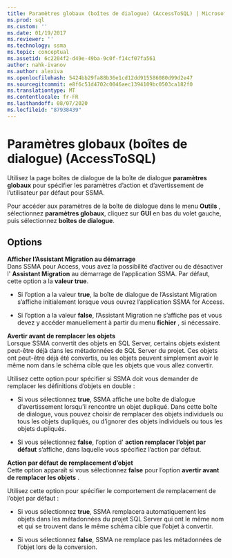 ```yaml
---
title: Paramètres globaux (boîtes de dialogue) (AccessToSQL) | Microsoft Docs
ms.prod: sql
ms.custom: ''
ms.date: 01/19/2017
ms.reviewer: ''
ms.technology: ssma
ms.topic: conceptual
ms.assetid: 6c2204f2-d49e-49ba-9c0f-f14cf07fa561
author: nahk-ivanov
ms.author: alexiva
ms.openlocfilehash: 5424bb29fa88b36e1cd12dd915586080d99d2e47
ms.sourcegitcommit: e8f6c51d4702c0046aec1394109bc0503ca182f0
ms.translationtype: MT
ms.contentlocale: fr-FR
ms.lasthandoff: 08/07/2020
ms.locfileid: "87938439"
---
```

# <a name="global-settings-dialogs-accesstosql"></a>Paramètres globaux (boîtes de dialogue) (AccessToSQL)
Utilisez la page boîtes de dialogue de la boîte de dialogue **paramètres globaux** pour spécifier les paramètres d’action et d’avertissement de l’utilisateur par défaut pour SSMA.  
  
Pour accéder aux paramètres de la boîte de dialogue dans le menu **Outils** , sélectionnez **paramètres globaux**, cliquez sur **GUI** en bas du volet gauche, puis sélectionnez **boîtes de dialogue**.  
  
## <a name="options"></a>Options  
**Afficher l’Assistant Migration au démarrage**  
Dans SSMA pour Access, vous avez la possibilité d’activer ou de désactiver l' **Assistant Migration** au démarrage de l’application SSMA. Par défaut, cette option a la **valeur true**.  
  
-   Si l’option a la valeur **true**, la boîte de dialogue de l’Assistant Migration s’affiche initialement lorsque vous ouvrez l’application SSMA for Access.  
  
-   Si l’option a la valeur **false**, l’Assistant Migration ne s’affiche pas et vous devez y accéder manuellement à partir du menu **fichier** , si nécessaire.  
  
**Avertir avant de remplacer les objets**  
Lorsque SSMA convertit des objets en SQL Server, certains objets existent peut-être déjà dans les métadonnées de SQL Server du projet. Ces objets ont peut-être déjà été convertis, ou les objets peuvent simplement avoir le même nom dans le schéma cible que les objets que vous allez convertir.  
  
Utilisez cette option pour spécifier si SSMA doit vous demander de remplacer les définitions d’objets en double :  
  
-   Si vous sélectionnez **true**, SSMA affiche une boîte de dialogue d’avertissement lorsqu’il rencontre un objet dupliqué. Dans cette boîte de dialogue, vous pouvez choisir de remplacer des objets individuels ou tous les objets dupliqués, ou d’ignorer des objets individuels ou tous les objets dupliqués.  
  
-   Si vous sélectionnez **false**, l’option d' **action remplacer l’objet par défaut** s’affiche, dans laquelle vous spécifiez l’action par défaut.  
  
**Action par défaut de remplacement d’objet**  
Cette option apparaît si vous sélectionnez **false** pour l’option **avertir avant de remplacer les objets** .  
  
Utilisez cette option pour spécifier le comportement de remplacement de l’objet par défaut :  
  
-   Si vous sélectionnez **true**, SSMA remplacera automatiquement les objets dans les métadonnées du projet SQL Server qui ont le même nom et qui se trouvent dans le même schéma cible que l’objet à convertir.  
  
-   Si vous sélectionnez **false**, SSMA ne remplace pas les métadonnées de l’objet lors de la conversion.  
  
